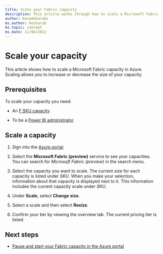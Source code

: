 ```yaml
---
title: Scale your Fabric capacity
description: This article walks through how to scale a Microsoft Fabric capacity in Azure.
author: KesemSharabi
ms.author: kesharab
ms.topic: concept
ms.date: 11/04/2022
---
```


# Scale your capacity

This article shows how to scale a Microsoft Fabric capacity in Azure. Scaling allows you to increase or decrease the size of your capacity.

## Prerequisites

To scale your capacity you need:

* An [F SKU capacity](licenses-buy.md#azure-skus)

* To be a [Power BI administrator](../admin/admin-overview.md#power-platform-and-power-bi-admin-roles)

## Scale a capacity

1. Sign into the [Azure portal](https://portal.azure.com/).

2. Select the **Microsoft Fabric (preview)** service to see your capacities. You can search for *Microsoft Fabric (preview)* in the search menu.

3. Select the capacity you want to scale. The current size for each capacity is listed under *SKU*. When you make your selection, information about that capacity is displayed next to it. This information includes the current capacity scale  under *SKU*.

4. Under **Scale**, select **Change size**.

5. Select a scale and then select **Resize**.

6. Confirm your tier by viewing the overview tab. The current pricing tier is listed.

## Next steps

* [Pause and start your Fabric capacity in the Azure portal](pause-resume.md)
